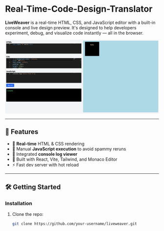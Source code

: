 # Real-Time-Code-Design-Translator

**LiveWeaver** is a real-time HTML, CSS, and JavaScript editor with a built-in console and live design preview. It's designed to help developers experiment, debug, and visualize code instantly — all in the browser.

![screenshot](./screenshot.png) 

---

## 🚀 Features

- 🧠 **Real-time** HTML & CSS rendering
- 🧪 Manual **JavaScript execution** to avoid spammy reruns
- 📜 Integrated **console log viewer**
- 🧱 Built with React, Vite, Tailwind, and Monaco Editor
- ⚡ Fast dev server with hot reload

---

## 🛠️ Getting Started

### Installation

1. Clone the repo:
   ```bash
   git clone https://github.com/your-username/liveweaver.git
